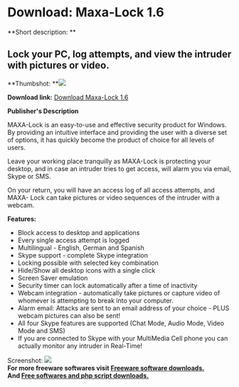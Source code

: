 # Download: Maxa-Lock 1.6

**Short description: **

## Lock your PC, log attempts, and view the intruder with pictures or video.

  
**Thumbshot: **![](http://www.freewarefiles.com/screenshot/maxalock_md.gif)   
  
**Download link:** [Download Maxa-Lock 1.6](http://freesoftwares.boysofts.com/Maxa-Lock_program_23131.html)  
  

**Publisher's Description**  
  

MAXA-Lock is an easy-to-use and effective security product for Windows. By
providing an intuitive interface and providing the user with a diverse set of
options, it has quickly become the product of choice for all levels of users.

Leave your working place tranquilly as MAXA-Lock is protecting your desktop,
and in case an intruder tries to get access, will alarm you via email, Skype
or SMS.

On your return, you will have an access log of all access attempts, and MAXA-
Lock can take pictures or video sequences of the intruder with a webcam.

**Features:**

  * Block access to desktop and applications 
  * Every single access attempt is logged 
  * Multilingual - English, German and Spanish 
  * Skype support - complete Skype integration 
  * Locking possible with selected key combination 
  * Hide/Show all desktop icons with a single click 
  * Screen Saver emulation 
  * Security timer can lock automatically after a time of inactivity 
  * Webcam integration - automatically take pictures or capture video of whomever is attempting to break into your computer. 
  * Alarm email: Attacks are sent to an email address of your choice - PLUS webcam pictures can also be sent! 
  * All four Skype features are supported (Chat Mode, Audio Mode, Video Mode and SMS) 
  * If you are connected to Skype with your MultiMedia Cell phone you can actually monitor any intruder in Real-Time! 

  
  
Screenshot: ![](http://www.freewarefiles.com/screenshot/maxalock.gif)  
**For more freeware softwares visit [Freeware software downloads.](http://freesoftwares.boysofts.com/)**   
**And [Free softwares and php script downloads.](http://www.boysofts.com/)**

